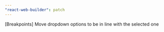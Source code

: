 ```yaml
---
"react-web-builder": patch
---
```


[Breakpoints] Move dropdown options to be in line with the selected one
